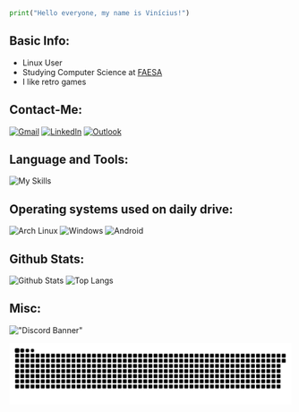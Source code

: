 ```python
print("Hello everyone, my name is Vinícius!")
```
## Basic Info:

- Linux User
- Studying Computer Science at [FAESA](https://www.faesa.br/)
- I like retro games

## Contact-Me:

[![Gmail](https://img.shields.io/badge/Gmail-D14836?style=for-the-badge&logo=gmail&logoColor=white)](mailto:vinicius.cgobbi2004@gmail.com) [![LinkedIn](https://img.shields.io/badge/LinkedIn-0077B5?style=for-the-badge&logo=linkedin&logoColor=white)](https://www.linkedin.com/in/vinicgobbi/) [![Outlook](https://img.shields.io/badge/Microsoft_Outlook-0078D4?style=for-the-badge&logo=microsoft-outlook&logoColor=white)](mailto:vinicius.cgobbi@hotmail.com)

## Language and Tools:

![My Skills](https://skillicons.dev/icons?i=git,bash,python,js,linux,lua,arduino,vscode,github&theme=light)

## Operating systems used on daily drive:

![Arch Linux](https://img.shields.io/badge/Arch_Linux-1793D1?style=for-the-badge&logo=arch-linux&logoColor=white) ![Windows](https://img.shields.io/badge/Windows-0078D6?style=for-the-badge&logo=windows&logoColor=white) ![Android](https://img.shields.io/badge/Android-3DDC84?style=for-the-badge&logo=android&logoColor=white)

## Github Stats:

![Github Stats](https://github-readme-stats.vercel.app/api?hide_title=false&hide_rank=false&show_icons=true&include_all_commits=true&count_private=true&disable_animations=false&theme=dracula&locale=pt-br&hide_border=false&username=viniciuscgobbi) ![Top Langs](https://github-readme-stats.vercel.app/api/top-langs/?username=viniciuscgobbi&langs_count=15&layout=compact&card_width=400px&theme=dracula)

## Misc:

!["Discord Banner"](https://discord.c99.nl/widget/theme-1/582357574796443659.png)

!["Snake Animation"](https://raw.githubusercontent.com/Viniciuscgobbi/Viniciuscgobbi/output/github-contribution-grid-snake.svg)

